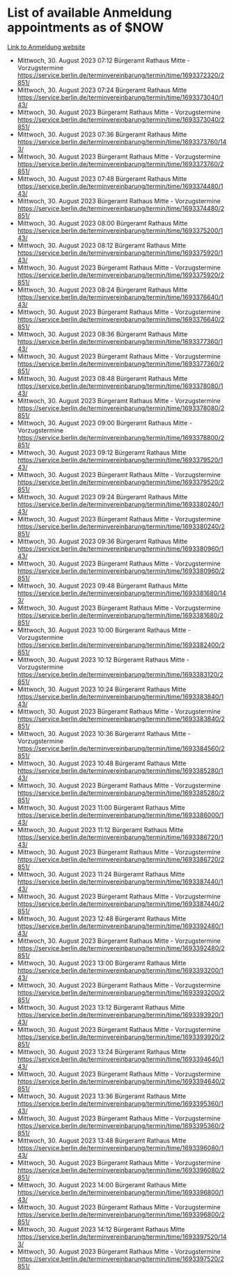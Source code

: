 # List of available Anmeldung appointments as of $NOW
[Link to Anmeldung website](https://service.berlin.de/terminvereinbarung/termin/tag.php?termin=1&anliegen[]=120686&dienstleisterlist=122210,122217,327316,122219,327312,122227,327314,122231,327346,122243,327348,122254,122252,329742,122260,329745,122262,329748,122271,327278,122273,327274,122277,327276,330436,122280,327294,122282,327290,122284,327292,122291,327270,122285,327266,122286,327264,122296,327268,150230,329760,122297,327286,122294,327284,122312,329763,122314,329775,122304,327330,122311,327334,122309,327332,317869,122281,327352,122279,329772,122283,122276,327324,122274,327326,122267,329766,122246,327318,122251,327320,122257,327322,122208,327298,122226,327300&herkunft=http%3A%2F%2Fservice.berlin.de%2Fdienstleistung%2F120686%2F)
- Mittwoch, 30. August 2023 07:12 Bürgeramt Rathaus Mitte - Vorzugstermine https://service.berlin.de/terminvereinbarung/termin/time/1693372320/2851/
- Mittwoch, 30. August 2023 07:24 Bürgeramt Rathaus Mitte https://service.berlin.de/terminvereinbarung/termin/time/1693373040/143/
- Mittwoch, 30. August 2023  Bürgeramt Rathaus Mitte - Vorzugstermine https://service.berlin.de/terminvereinbarung/termin/time/1693373040/2851/
- Mittwoch, 30. August 2023 07:36 Bürgeramt Rathaus Mitte https://service.berlin.de/terminvereinbarung/termin/time/1693373760/143/
- Mittwoch, 30. August 2023  Bürgeramt Rathaus Mitte - Vorzugstermine https://service.berlin.de/terminvereinbarung/termin/time/1693373760/2851/
- Mittwoch, 30. August 2023 07:48 Bürgeramt Rathaus Mitte https://service.berlin.de/terminvereinbarung/termin/time/1693374480/143/
- Mittwoch, 30. August 2023  Bürgeramt Rathaus Mitte - Vorzugstermine https://service.berlin.de/terminvereinbarung/termin/time/1693374480/2851/
- Mittwoch, 30. August 2023 08:00 Bürgeramt Rathaus Mitte https://service.berlin.de/terminvereinbarung/termin/time/1693375200/143/
- Mittwoch, 30. August 2023 08:12 Bürgeramt Rathaus Mitte https://service.berlin.de/terminvereinbarung/termin/time/1693375920/143/
- Mittwoch, 30. August 2023  Bürgeramt Rathaus Mitte - Vorzugstermine https://service.berlin.de/terminvereinbarung/termin/time/1693375920/2851/
- Mittwoch, 30. August 2023 08:24 Bürgeramt Rathaus Mitte https://service.berlin.de/terminvereinbarung/termin/time/1693376640/143/
- Mittwoch, 30. August 2023  Bürgeramt Rathaus Mitte - Vorzugstermine https://service.berlin.de/terminvereinbarung/termin/time/1693376640/2851/
- Mittwoch, 30. August 2023 08:36 Bürgeramt Rathaus Mitte https://service.berlin.de/terminvereinbarung/termin/time/1693377360/143/
- Mittwoch, 30. August 2023  Bürgeramt Rathaus Mitte - Vorzugstermine https://service.berlin.de/terminvereinbarung/termin/time/1693377360/2851/
- Mittwoch, 30. August 2023 08:48 Bürgeramt Rathaus Mitte https://service.berlin.de/terminvereinbarung/termin/time/1693378080/143/
- Mittwoch, 30. August 2023  Bürgeramt Rathaus Mitte - Vorzugstermine https://service.berlin.de/terminvereinbarung/termin/time/1693378080/2851/
- Mittwoch, 30. August 2023 09:00 Bürgeramt Rathaus Mitte - Vorzugstermine https://service.berlin.de/terminvereinbarung/termin/time/1693378800/2851/
- Mittwoch, 30. August 2023 09:12 Bürgeramt Rathaus Mitte https://service.berlin.de/terminvereinbarung/termin/time/1693379520/143/
- Mittwoch, 30. August 2023  Bürgeramt Rathaus Mitte - Vorzugstermine https://service.berlin.de/terminvereinbarung/termin/time/1693379520/2851/
- Mittwoch, 30. August 2023 09:24 Bürgeramt Rathaus Mitte https://service.berlin.de/terminvereinbarung/termin/time/1693380240/143/
- Mittwoch, 30. August 2023  Bürgeramt Rathaus Mitte - Vorzugstermine https://service.berlin.de/terminvereinbarung/termin/time/1693380240/2851/
- Mittwoch, 30. August 2023 09:36 Bürgeramt Rathaus Mitte https://service.berlin.de/terminvereinbarung/termin/time/1693380960/143/
- Mittwoch, 30. August 2023  Bürgeramt Rathaus Mitte - Vorzugstermine https://service.berlin.de/terminvereinbarung/termin/time/1693380960/2851/
- Mittwoch, 30. August 2023 09:48 Bürgeramt Rathaus Mitte https://service.berlin.de/terminvereinbarung/termin/time/1693381680/143/
- Mittwoch, 30. August 2023  Bürgeramt Rathaus Mitte - Vorzugstermine https://service.berlin.de/terminvereinbarung/termin/time/1693381680/2851/
- Mittwoch, 30. August 2023 10:00 Bürgeramt Rathaus Mitte - Vorzugstermine https://service.berlin.de/terminvereinbarung/termin/time/1693382400/2851/
- Mittwoch, 30. August 2023 10:12 Bürgeramt Rathaus Mitte - Vorzugstermine https://service.berlin.de/terminvereinbarung/termin/time/1693383120/2851/
- Mittwoch, 30. August 2023 10:24 Bürgeramt Rathaus Mitte https://service.berlin.de/terminvereinbarung/termin/time/1693383840/143/
- Mittwoch, 30. August 2023  Bürgeramt Rathaus Mitte - Vorzugstermine https://service.berlin.de/terminvereinbarung/termin/time/1693383840/2851/
- Mittwoch, 30. August 2023 10:36 Bürgeramt Rathaus Mitte - Vorzugstermine https://service.berlin.de/terminvereinbarung/termin/time/1693384560/2851/
- Mittwoch, 30. August 2023 10:48 Bürgeramt Rathaus Mitte https://service.berlin.de/terminvereinbarung/termin/time/1693385280/143/
- Mittwoch, 30. August 2023  Bürgeramt Rathaus Mitte - Vorzugstermine https://service.berlin.de/terminvereinbarung/termin/time/1693385280/2851/
- Mittwoch, 30. August 2023 11:00 Bürgeramt Rathaus Mitte https://service.berlin.de/terminvereinbarung/termin/time/1693386000/143/
- Mittwoch, 30. August 2023 11:12 Bürgeramt Rathaus Mitte https://service.berlin.de/terminvereinbarung/termin/time/1693386720/143/
- Mittwoch, 30. August 2023  Bürgeramt Rathaus Mitte - Vorzugstermine https://service.berlin.de/terminvereinbarung/termin/time/1693386720/2851/
- Mittwoch, 30. August 2023 11:24 Bürgeramt Rathaus Mitte https://service.berlin.de/terminvereinbarung/termin/time/1693387440/143/
- Mittwoch, 30. August 2023  Bürgeramt Rathaus Mitte - Vorzugstermine https://service.berlin.de/terminvereinbarung/termin/time/1693387440/2851/
- Mittwoch, 30. August 2023 12:48 Bürgeramt Rathaus Mitte https://service.berlin.de/terminvereinbarung/termin/time/1693392480/143/
- Mittwoch, 30. August 2023  Bürgeramt Rathaus Mitte - Vorzugstermine https://service.berlin.de/terminvereinbarung/termin/time/1693392480/2851/
- Mittwoch, 30. August 2023 13:00 Bürgeramt Rathaus Mitte https://service.berlin.de/terminvereinbarung/termin/time/1693393200/143/
- Mittwoch, 30. August 2023  Bürgeramt Rathaus Mitte - Vorzugstermine https://service.berlin.de/terminvereinbarung/termin/time/1693393200/2851/
- Mittwoch, 30. August 2023 13:12 Bürgeramt Rathaus Mitte https://service.berlin.de/terminvereinbarung/termin/time/1693393920/143/
- Mittwoch, 30. August 2023  Bürgeramt Rathaus Mitte - Vorzugstermine https://service.berlin.de/terminvereinbarung/termin/time/1693393920/2851/
- Mittwoch, 30. August 2023 13:24 Bürgeramt Rathaus Mitte https://service.berlin.de/terminvereinbarung/termin/time/1693394640/143/
- Mittwoch, 30. August 2023  Bürgeramt Rathaus Mitte - Vorzugstermine https://service.berlin.de/terminvereinbarung/termin/time/1693394640/2851/
- Mittwoch, 30. August 2023 13:36 Bürgeramt Rathaus Mitte https://service.berlin.de/terminvereinbarung/termin/time/1693395360/143/
- Mittwoch, 30. August 2023  Bürgeramt Rathaus Mitte - Vorzugstermine https://service.berlin.de/terminvereinbarung/termin/time/1693395360/2851/
- Mittwoch, 30. August 2023 13:48 Bürgeramt Rathaus Mitte https://service.berlin.de/terminvereinbarung/termin/time/1693396080/143/
- Mittwoch, 30. August 2023  Bürgeramt Rathaus Mitte - Vorzugstermine https://service.berlin.de/terminvereinbarung/termin/time/1693396080/2851/
- Mittwoch, 30. August 2023 14:00 Bürgeramt Rathaus Mitte https://service.berlin.de/terminvereinbarung/termin/time/1693396800/143/
- Mittwoch, 30. August 2023  Bürgeramt Rathaus Mitte - Vorzugstermine https://service.berlin.de/terminvereinbarung/termin/time/1693396800/2851/
- Mittwoch, 30. August 2023 14:12 Bürgeramt Rathaus Mitte https://service.berlin.de/terminvereinbarung/termin/time/1693397520/143/
- Mittwoch, 30. August 2023  Bürgeramt Rathaus Mitte - Vorzugstermine https://service.berlin.de/terminvereinbarung/termin/time/1693397520/2851/

